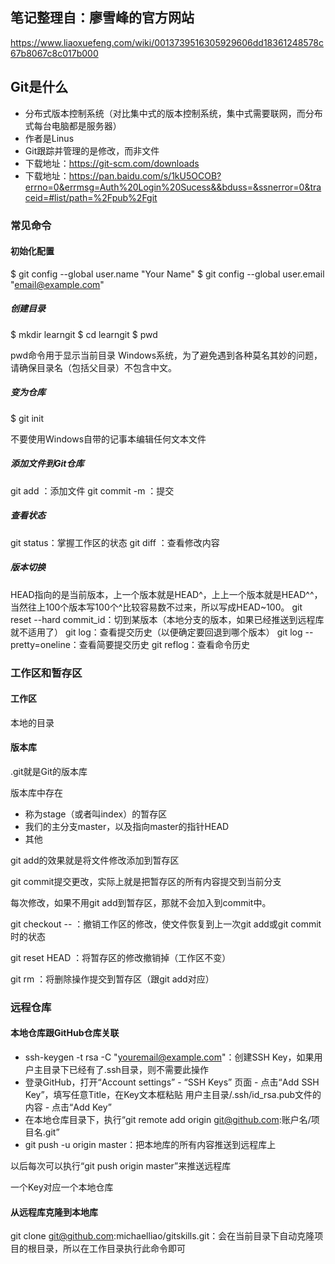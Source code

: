 ## 笔记整理自：廖雪峰的官方网站
https://www.liaoxuefeng.com/wiki/0013739516305929606dd18361248578c67b8067c8c017b000
## Git是什么
* 分布式版本控制系统（对比集中式的版本控制系统，集中式需要联网，而分布式每台电脑都是服务器）
* 作者是Linus
* Git跟踪并管理的是修改，而非文件
* 下载地址：https://git-scm.com/downloads
* 下载地址：https://pan.baidu.com/s/1kU5OCOB?errno=0&errmsg=Auth%20Login%20Sucess&&bduss=&ssnerror=0&traceid=#list/path=%2Fpub%2Fgit

### 常见命令

#### 初始化配置
$ git config --global user.name "Your Name"
$ git config --global user.email "email@example.com"

##### 创建目录

$ mkdir learngit
$ cd learngit
$ pwd

pwd命令用于显示当前目录
Windows系统，为了避免遇到各种莫名其妙的问题，请确保目录名（包括父目录）不包含中文。

##### 变为仓库
$ git init

不要使用Windows自带的记事本编辑任何文本文件

##### 添加文件到Git仓库

git add <file>：添加文件
git commit -m <message>：提交

##### 查看状态

git status：掌握工作区的状态
git diff <file>：查看修改内容

##### 版本切换

HEAD指向的是当前版本，上一个版本就是HEAD^，上上一个版本就是HEAD^^，当然往上100个版本写100个^比较容易数不过来，所以写成HEAD~100。
git reset --hard commit_id：切到某版本（本地分支的版本，如果已经推送到远程库就不适用了）
git log：查看提交历史（以便确定要回退到哪个版本）
git log --pretty=oneline：查看简要提交历史
git reflog：查看命令历史

### 工作区和暂存区

#### 工作区
本地的目录

#### 版本库
.git就是Git的版本库

版本库中存在
* 称为stage（或者叫index）的暂存区
* 我们的主分支master，以及指向master的指针HEAD
* 其他

git add的效果就是将文件修改添加到暂存区

git commit提交更改，实际上就是把暂存区的所有内容提交到当前分支

每次修改，如果不用git add到暂存区，那就不会加入到commit中。

git checkout -- <file>：撤销工作区的修改，使文件恢复到上一次git add或git commit时的状态

git reset HEAD <file>：将暂存区的修改撤销掉（工作区不变）

git rm <file>：将删除操作提交到暂存区（跟git add对应）

### 远程仓库

#### 本地仓库跟GitHub仓库关联
* ssh-keygen -t rsa -C "youremail@example.com"：创建SSH Key，如果用户主目录下已经有了.ssh目录，则不需要此操作
* 登录GitHub，打开“Account settings” - “SSH Keys” 页面 - 点击“Add SSH Key”，填写任意Title，在Key文本框粘贴 用户主目录/.ssh/id_rsa.pub文件的内容 - 点击“Add Key”
* 在本地仓库目录下，执行“git remote add origin git@github.com:账户名/项目名.git”
* git push -u origin master：把本地库的所有内容推送到远程库上

以后每次可以执行“git push origin master”来推送远程库

一个Key对应一个本地仓库

#### 从远程库克隆到本地库
git clone git@github.com:michaelliao/gitskills.git：会在当前目录下自动克隆项目的根目录，所以在工作目录执行此命令即可
